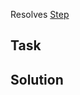 <!-- To use "Bugfix" PR template add `&template=Bugfix.md` to this page's URL. -->

<!-- To use "Roadmap" PR template add `&template=Roadmap.md` to this page's URL. -->

<!-- To use "Task" PR template add `&template=Task.md` to this page's URL. -->

<!-- Remove everything above before submitting this PR. -->


<!-- Name this PR as: "task_<task_number>". -->

Resolves [Step <!-- paste step number -->](<!-- paste step link -->)




## Task

<!-- Copy the task description here. -->




## Solution

<!-- Describe how exactly the task is solved by you. Reason about it, if possible. -->
<!-- Give some useful insights about your solution to help understanding it better. -->
